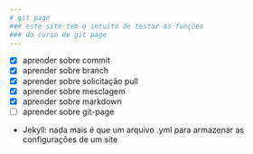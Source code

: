 ```yaml
---
# git page
### este site tem o intuito de testar as funções
### do curso de git page
---
```


- [x] aprender sobre commit
- [x] aprender sobre branch
- [x] aprender sobre solicitação pull
- [x] aprender sobre mesclagem
- [x] aprender sobre markdown
- [ ] aprender sobre git-page
- Jekyll: nada mais é que um arquivo .yml para armazenar as configurações de um site
